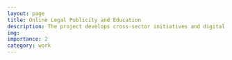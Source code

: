 ```yaml
---
layout: page
title: Online Legal Publicity and Education
description: The project develops cross-sector initiatives and digital cultural content to promote legal awareness and online safety, engaging schools, communities, and young audiences.
img: 
importance: 2
category: work
---
```

